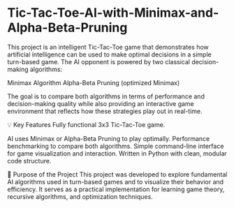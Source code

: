 # Tic-Tac-Toe-AI-with-Minimax-and-Alpha-Beta-Pruning

This project is an intelligent Tic-Tac-Toe game that demonstrates how artificial intelligence can be used to make optimal decisions in a simple turn-based game. The AI opponent is powered by two classical decision-making algorithms:

Minimax Algorithm
Alpha-Beta Pruning (optimized Minimax)

The goal is to compare both algorithms in terms of performance and decision-making quality while also providing an interactive game environment that reflects how these strategies play out in real-time.

💡 Key Features
Fully functional 3x3 Tic-Tac-Toe game.

AI uses Minimax or Alpha-Beta Pruning to play optimally.
Performance benchmarking to compare both algorithms.
Simple command-line interface for game visualization and interaction.
Written in Python with clean, modular code structure.

🎯 Purpose of the Project
This project was developed to explore fundamental AI algorithms used in turn-based games and to visualize their behavior and efficiency. It serves as a practical implementation for learning game theory, recursive algorithms, and optimization techniques.
